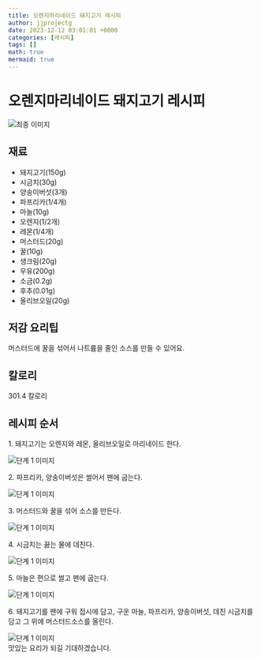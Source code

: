 ```yaml
---
title: 오렌지마리네이드 돼지고기 레시피
author: jjprojectg
date: 2023-12-12 03:01:01 +0000
categories: [레시피]
tags: []
math: true
mermaid: true
---
```

<meta name="og:type" content="website"/>
<meta charset="UTF-8"/>
<div class="header">
  <h1>오렌지마리네이드 돼지고기 레시피</h1>
</div>

<div class="container my-4">
  <div class="row">
    <div class="col-12 col-md-6">
      <div class="recipe-image">
        <img src="http://www.foodsafetykorea.go.kr/uploadimg/cook/10_00605_2.png" class="step-image" alt="최종 이미지"/>
      </div>
    </div>
    <div class="col-12 col-md-6">
      <div class="ingredients">
        <h2>재료</h2>
        <ul class="card">
          <li> 돼지고기(150g) </li>
          <li>  시금치(30g) </li>
          <li>  양송이버섯(3개) </li>
          <li> 파프리카(1/4개) </li>
          <li>  마늘(10g) </li>
          <li>  오렌지(1/2개) </li>
          <li>  레몬(1/4개) </li>
          <li> 머스터드(20g) </li>
          <li>  꿀(10g) </li>
          <li>  생크림(20g) </li>
          <li>  우유(200g) </li>
          <li> 소금(0.2g) </li>
          <li>  후추(0.01g) </li>
          <li>  올리브오일(20g) </li>
</ul>
      </div>
    </div>
    <div class="col-12 col-md-6">
      <div class="ingredients">
        <h2>저감 요리팁</h2>
        <div class="card"> 
          <p>
            머스터드에 꿀을 섞어서 나트륨을 줄인 소스를 만들 수 있어요.
          </p>
        </div>
      </div>
      <div class="ingredients">
        <h2>칼로리</h2>
        <div class="card"> 
          <p>
            301.4 칼로리
          </p>
        </div>
      </div>
    </div>
  </div>

  <h2 class="my-4">레시피 순서</h2>
  <div class="card recipe-card">
    <div class="card-body recipe-step">
      <p class="card-text step-description">1. 돼지고기는 오렌지와 레몬,
올리브오일로 마리네이드 한다.</p>
      <img src="http://www.foodsafetykorea.go.kr/uploadimg/cook/20_00605_1.png" alt="단계 1 이미지" class="step-image"/>
    </div>
  </div>
  <div class="card recipe-card">
    <div class="card-body recipe-step">
      <p class="card-text step-description">2. 파프리카, 양송이버섯은 썰어서 팬에
굽는다.</p>
      <img src="http://www.foodsafetykorea.go.kr/uploadimg/cook/20_00605_2.png" alt="단계 1 이미지" class="step-image"/>
    </div>
  </div>
  <div class="card recipe-card">
    <div class="card-body recipe-step">
      <p class="card-text step-description">3. 머스터드와 꿀을 섞어 소스를 만든다.</p>
      <img src="http://www.foodsafetykorea.go.kr/uploadimg/cook/20_00605_3.png" alt="단계 1 이미지" class="step-image"/>
    </div>
  </div>
  <div class="card recipe-card">
    <div class="card-body recipe-step">
      <p class="card-text step-description">4. 시금치는 끓는 물에 데친다.</p>
      <img src="http://www.foodsafetykorea.go.kr/uploadimg/cook/20_00605_4.png" alt="단계 1 이미지" class="step-image"/>
    </div>
  </div>
  <div class="card recipe-card">
    <div class="card-body recipe-step">
      <p class="card-text step-description">5. 마늘은 편으로 썰고 팬에 굽는다.</p>
      <img src="http://www.foodsafetykorea.go.kr/uploadimg/cook/20_00605_5.png" alt="단계 1 이미지" class="step-image"/>
    </div>
  </div>
  <div class="card recipe-card">
    <div class="card-body recipe-step">
      <p class="card-text step-description">6. 돼지고기를 팬에 구워 접시에 담고,
구운 마늘, 파프리카, 양송이버섯,
데친 시금치를 담고 그 위에
머스터드소스를 올린다.</p>
      <img src="http://www.foodsafetykorea.go.kr/uploadimg/cook/20_00605_6.png" alt="단계 1 이미지" class="step-image"/>
    </div>
  </div>

</div>
맛있는 요리가 되길 기대하겠습니다.
